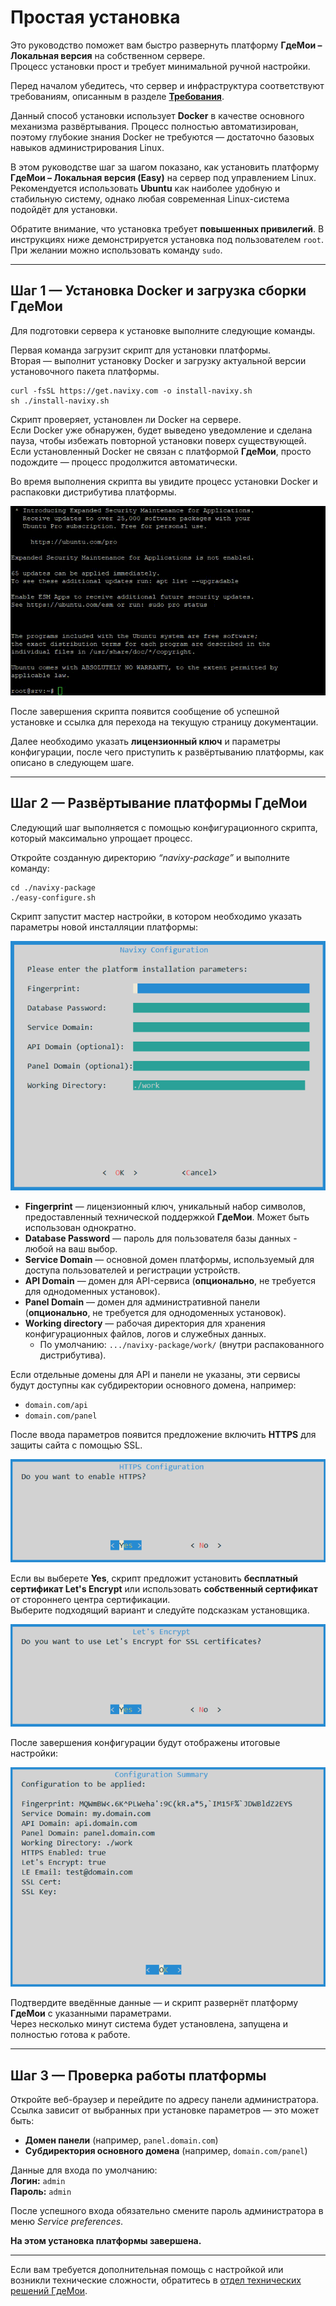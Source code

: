 # Простая установка

Это руководство поможет вам быстро развернуть платформу **ГдеМои – Локальная версия** на собственном сервере.  
Процесс установки прост и требует минимальной ручной настройки.

Перед началом убедитесь, что сервер и инфраструктура соответствуют требованиям, описанным в разделе [**Требования**](../requirements/).

Данный способ установки использует **Docker** в качестве основного механизма развёртывания. Процесс полностью автоматизирован, поэтому глубокие знания Docker не требуются — достаточно базовых навыков администрирования Linux.

В этом руководстве шаг за шагом показано, как установить платформу **ГдеМои – Локальная версия (Easy)** на сервер под управлением Linux. Рекомендуется использовать **Ubuntu** как наиболее удобную и стабильную систему, однако любая современная Linux-система подойдёт для установки.

Обратите внимание, что установка требует **повышенных привилегий**. В инструкциях ниже демонстрируется установка под пользователем `root`. При желании можно использовать команду `sudo`.

---

## Шаг 1 — Установка Docker и загрузка сборки ГдеМои

Для подготовки сервера к установке выполните следующие команды.

Первая команда загрузит скрипт для установки платформы.  
Вторая — выполнит установку Docker и загрузку актуальной версии установочного пакета платформы.

```
curl -fsSL https://get.navixy.com -o install-navixy.sh
sh ./install-navixy.sh
```

Скрипт проверяет, установлен ли Docker на сервере.  
Если Docker уже обнаружен, будет выведено уведомление и сделана пауза, чтобы избежать повторной установки поверх существующей.  
Если установленный Docker не связан с платформой **ГдеМои**, просто подождите — процесс продолжится автоматически.

Во время выполнения скрипта вы увидите процесс установки Docker и распаковки дистрибутива платформы.

![On-Premise - Dockered installation](../../../on-premise/on-premise/platform-installation/attachments/newdocker.gif)

После завершения скрипта появится сообщение об успешной установке и ссылка для перехода на текущую страницу документации.

Далее необходимо указать **лицензионный ключ** и параметры конфигурации, после чего приступить к развёртыванию платформы, как описано в следующем шаге.

---

## Шаг 2 — Развёртывание платформы ГдеМои

Следующий шаг выполняется с помощью конфигурационного скрипта, который максимально упрощает процесс.

Откройте созданную директорию _“navixy-package”_ и выполните команду:

```
cd ./navixy-package
./easy-configure.sh
```

Скрипт запустит мастер настройки, в котором необходимо указать параметры новой инсталляции платформы:

![](../../../on-premise/on-premise/platform-installation/attachments/image-20250306-184855.png)

* **Fingerprint** — лицензионный ключ, уникальный набор символов, предоставленный технической поддержкой **ГдеМои**. Может быть использован однократно.  
* **Database Password** — пароль для пользователя базы данных - любой на ваш выбор.  
* **Service Domain** — основной домен платформы, используемый для доступа пользователей и регистрации устройств.  
* **API Domain** — домен для API-сервиса (**опционально**, не требуется для однодоменных установок).  
* **Panel Domain** — домен для административной панели (**опционально**, не требуется для однодоменных установок).  
* **Working directory** — рабочая директория для хранения конфигурационных файлов, логов и служебных данных.  
  * По умолчанию: `.../navixy-package/work/` (внутри распакованного дистрибутива).  

Если отдельные домены для API и панели не указаны, эти сервисы будут доступны как субдиректории основного домена, например:

* `domain.com/api`  
* `domain.com/panel`

После ввода параметров появится предложение включить **HTTPS** для защиты сайта с помощью SSL.

![](../../../on-premise/on-premise/platform-installation/attachments/image-20250306-191609.png)

Если вы выберете **Yes**, скрипт предложит установить **бесплатный сертификат Let's Encrypt** или использовать **собственный сертификат** от стороннего центра сертификации.  
Выберите подходящий вариант и следуйте подсказкам установщика.

![](../../../on-premise/on-premise/platform-installation/attachments/image-20250306-191842.png)

После завершения конфигурации будут отображены итоговые настройки:

![](../../../on-premise/on-premise/platform-installation/attachments/image-20250306-192813.png)

Подтвердите введённые данные — и скрипт развернёт платформу **ГдеМои** с указанными параметрами.  
Через несколько минут система будет установлена, запущена и полностью готова к работе.

---

## Шаг 3 — Проверка работы платформы

Откройте веб-браузер и перейдите по адресу панели администратора.  
Ссылка зависит от выбранных при установке параметров — это может быть:

* **Домен панели** (например, `panel.domain.com`)  
* **Субдиректория основного домена** (например, `domain.com/panel`)  

Данные для входа по умолчанию:  
**Логин:** `admin`  
**Пароль:** `admin`

После успешного входа обязательно смените пароль администратора в меню _Service preferences_.

**На этом установка платформы завершена.**

---

Если вам требуется дополнительная помощь с настройкой или возникли технические сложности, обратитесь в [отдел технических решений ГдеМои](mailto:solutions@gdemoi.com).
